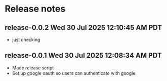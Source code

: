 # Release notes

## release-0.0.2 Wed 30 Jul 2025 12:10:45 AM PDT

* just checking

## release-0.0.1 Wed 30 Jul 2025 12:08:34 AM PDT

* Made release script
* Set up google oauth so users can authenticate with google
